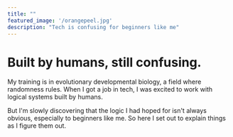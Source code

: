 ```yaml
---
title: ""
featured_image: '/orangepeel.jpg'
description: "Tech is confusing for beginners like me"
---
```


# Built by humans, still confusing.

My training is in evolutionary developmental biology, a field where randomness
rules. When I got a job in tech, I was excited to work with logical systems
built by humans.

But I'm slowly discovering that the logic I had hoped for isn't always obvious,
especially to beginners like me. So here I set out to explain things as I figure
them out.
